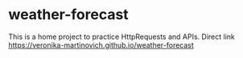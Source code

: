 # weather-forecast
This is a home project to practice HttpRequests and APIs. Direct link https://veronika-martinovich.github.io/weather-forecast
